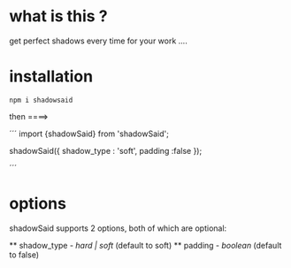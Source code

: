 # what is this ?

get perfect shadows every time for your work ....

# installation 
` npm i shadowsaid `

then ====>

´´´
import {shadowSaid} from 'shadowSaid';

shadowSaid({
    shadow_type : 'soft',
    padding :false
});

´´´

# options 

shadowSaid supports 2 options, both of which are optional:

** shadow_type - _hard | soft_ (default to soft)
** padding - _boolean_ (default to false)

